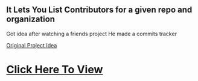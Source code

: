 ## It Lets You List Contributors for a given repo and organization

Got idea after watching a friends project
He made a commits tracker

[Original Project Idea](https://github.com/SuyashSonawane/commits-tracker)


# [Click Here To View](https://bhavansh.github.io/GithubContributorList/)
